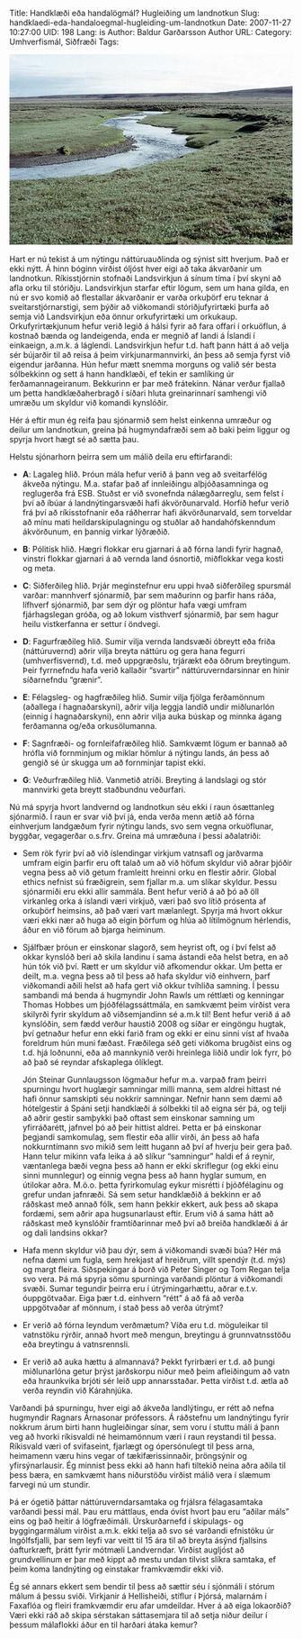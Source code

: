 Title: Handklæði eða handalögmál? Hugleiðing um landnotkun
Slug: handklaedi-eda-handaloegmal-hugleiding-um-landnotkun
Date: 2007-11-27 10:27:00
UID: 198
Lang: is
Author: Baldur Garðarsson
Author URL: 
Category: Umhverfismál, Siðfræði
Tags: 

![Galtará](475.jpg)

Hart er nú tekist á um nýtingu náttúruauðlinda og sýnist sitt hverjum. Það er ekki nýtt. Á hinn bóginn virðist óljóst hver eigi að taka ákvarðanir um landnotkun. Ríkisstjórnin stofnaði Landsvirkjun á sínum tíma í því skyni að afla orku til stóriðju. Landsvirkjun starfar eftir lögum, sem um hana gilda, en nú er svo komið að flestallar ákvarðanir er varða orkuþörf  eru teknar á sveitarstjórnarstigi, sem þýðir að viðkomandi stóriðjufyrirtæki þurfa að semja við Landsvirkjun eða önnur orkufyrirtæki um orkukaup. Orkufyrirtækjunum hefur verið legið á hálsi fyrir að fara offari í orkuöflun, á kostnað bænda og landeigenda, enda er megnið af landi á Íslandi í einkaeign, a.m.k. á láglendi. Landsvirkjun hefur t.d. haft þann hátt á að velja sér bújarðir til að  reisa á þeim virkjunarmannvirki, án þess að semja fyrst við eigendur jarðanna. Hún hefur mætt snemma morguns og valið sér besta sólbekkinn og sett á hann handklæði, ef tekin er samlíking úr ferðamannageiranum. Bekkurinn er þar með frátekinn. Nánar verður fjallað um þetta handklæðaherbragð í síðari hluta greinarinnarí samhengi við umræðu um skyldur við komandi kynslóðir.

Hér á eftir mun ég reifa þau sjónarmið sem helst einkenna umræður og deilur um landnotkun, greina þá hugmyndafræði sem að baki þeim liggur og spyrja hvort hægt sé að sætta þau.

Helstu sjónarhorn þeirra sem um málið deila eru eftirfarandi:

* **A**: Lagaleg hlið. Þróun mála hefur verið á þann veg að sveitarfélög ákveða nýtingu. M.a. stafar það af innleiðingu alþjóðasamninga og reglugerða frá ESB. Stuðst er við svonefnda nálægðarreglu, sem felst í því að íbúar á landnýtingarsvæði hafi ákvörðunarvald. Horfið hefur verið frá því að ríkisstofnanir eða ráðherrar hafi ákvörðunarvald, sem torveldar að mínu mati heildarskipulagningu og stuðlar að handahófskenndum ákvörðunum, en þannig virkar lýðræðið.

* **B**: Pólitísk hlið. Hægri flokkar eru gjarnari á að fórna landi fyrir hagnað, vinstri flokkar gjarnari á að vernda land ósnortið, miðflokkar vega kosti og meta.

* **C**: Siðferðileg hlið. Þrjár meginstefnur eru uppi hvað siðferðileg spursmál varðar: mannhverf sjónarmið, þar sem maðurinn og þarfir hans ráða, lífhverf sjónarmið, þar sem dýr og plöntur hafa vægi umfram fjárhagslegan gróða, og að lokum visthverf sjónarmið, þar sem hagur heilu vistkerfanna er settur í öndvegi.

* **D**: Fagurfræðileg hlið. Sumir vilja vernda landsvæði óbreytt eða friða (náttúruvernd) aðrir vilja breyta náttúru og gera hana fegurri (umhverfisvernd), t.d. með uppgræðslu, trjárækt eða öðrum breytingum.  Þeir fyrrnefndu hafa verið kallaðir “svartir” náttúruverndarsinnar en hinir síðarnefndu “grænir”. 

* **E**: Félagsleg- og hagfræðileg hlið. Sumir vilja fjölga ferðamönnum (aðallega í hagnaðarskyni), aðrir vilja leggja landið undir miðlunarlón (einnig í hagnaðarskyni), enn aðrir vilja auka búskap og minnka ágang ferðamanna og/eða orkusölumanna. 

* **F**: Sagnfræði- og fornleifafræðileg hlið. Samkvæmt lögum er bannað að hrófla við fornminjum og miklar hömlur á nýtingu lands, án þess að gengið sé úr skugga um að fornminjar tapist ekki.

* **G**: Veðurfræðileg hlið. Vanmetið atriði. Breyting á landslagi og stór mannvirki geta breytt staðbundnu veðurfari.

Nú má spyrja hvort landvernd og landnotkun séu ekki í raun ósættanleg sjónarmið. Í raun er svar við því já, enda verða menn ætíð að fórna einhverjum landgæðum fyrir nýtingu lands, svo sem vegna orkuöflunar, byggðar, vegagerðar o.s.frv.  Greina má umræðuna í þessi aðalatriði:

* Sem rök fyrir því að við íslendingar virkjum vatnsafl og jarðvarma umfram eigin þarfir eru oft talað um að við höfum skyldur við aðrar þjóðir vegna þess að við getum framleitt hreinni orku en flestir aðrir. Global ethics nefnist sú fræðigrein, sem fjallar m.a. um slíkar skyldur. Þessu sjónarmiði eru ekki allir sammála. Bent hefur verið á að þó að öll virkanleg orka á íslandi væri virkjuð, væri það svo lítið prósenta af orkuþörf heimsins, að það væri vart mælanlegt. Spyrja má hvort okkur væri ekki nær að huga að eigin þörfum og hlúa að lítilmögnum hérlendis, áður en við förum að bjarga heiminum. 

* Sjálfbær þróun er einskonar slagorð, sem heyrist oft, og í því felst  að okkar kynslóð beri að skila landinu í sama ástandi eða helst betra,  en að hún tók við því. Rætt er um skyldur við afkomendur okkar. Um þetta er deilt, m.a. vegna þess að til þess að hafa skyldur við einhvern, þarf viðkomandi aðili helst að hafa gert við okkur tvíhliða samning. Í þessu sambandi má benda á hugmyndir John Rawls um réttlæti og kenningar Thomas Hobbes um þjóðfélagssáttmála, en samkvæmt þeim virðist vera skilyrði fyrir skyldum að viðsemjandinn sé a.m.k til! Bent hefur verið á að kynslóðin, sem fædd verður haustið 2008 og síðar er eingöngu hugtak, því getnaður hefur enn ekki farið fram og ekki er einu sinni víst af hvaða foreldrum hún muni fæðast. Fræðilega séð geti viðkoma brugðist eins og t.d. hjá loðnunni, eða að mannkynið  verði hreinlega  liðið undir lok fyrr, þó að það sé reyndar afskaplega ólíklegt.

  Jón Steinar Gunnlaugsson lögmaður hefur m.a. varpað fram þeirri spurningu hvort huglægir samningar milli manna, sem aldrei hittast né hafi önnur samskipti séu nokkrir samningar. Nefnir hann sem dæmi að hótelgestir á Spáni setji handklæði á sólbekki til að eigna sér þá, og telji að aðrir gestir samþykki það oftast sem einskonar samning um yfirráðarétt, jafnvel þó að þeir hittist aldrei. Þetta er þá einskonar þegjandi samkomulag, sem flestir eða allir virði, án þess að hafa nokkurntímann svo mikið sem leitt hugann að því af hverju þeir gera það.  Hann telur mikinn vafa leika á að slíkur “samningur” haldi ef á reynir, væntanlega bæði vegna þess að hann er ekki skriflegur (og ekki einu sinni munnlegur) og einnig vegna þess að hann hyglar sumum, en útilokar aðra. M.ö.o. þetta fyrirkomulag eykur misrétti í þjóðfélaginu og grefur undan jafnræði. Sá sem setur handklæðið á bekkinn er að ráðskast með annað fólk, sem hann þekkir ekkert, auk þess að skapa fordæmi, sem aðrir apa hugsunarlaust eftir. Erum við á sama hátt að ráðskast með kynslóðir framtíðarinnar með því að breiða handklæði á ár og dali landsins okkar?

* Hafa menn skyldur við þau dýr, sem á viðkomandi svæði búa? Hér má nefna dæmi um fugla, sem hrekjast af hreiðrum, villt spendýr (t.d. mýs) og margt fleira. Siðspekingar á borð við Peter Singer og Tom Regan telja svo vera. Þá má spyrja sömu spurninga varðandi plöntur á viðkomandi svæði. Sumar tegundir þeirra eru í útrýmingarhættu, aðrar e.t.v. óuppgötvaðar. Eiga þær t.d. einhvern “rétt” á að fá að verða uppgötvaðar af mönnum, í stað þess að verða útrýmt?

* Er verið að fórna leyndum verðmætum? Víða eru t.d. möguleikar til vatnstöku rýrðir, annað hvort með mengun, breytingu á grunnvatnsstöðu eða breytingu á vatnsrennsli.

* Er verið að auka hættu á almannavá? Þekkt fyrirbæri er t.d. að þungi miðlunarlóna getur þrýst jarðskorpu niður með þeim afleiðingum að vatn eða hraunkvika brjóti sér leið upp annarsstaðar. Þetta virðist t.d. ætla að verða reyndin við Kárahnjúka.

Varðandi þá spurningu, hver eigi að ákveða landlýtingu, er rétt að nefna hugmyndir Ragnars Árnasonar prófessors. Á ráðstefnu um landnýtingu fyrir nokkrum árum birti hann hugleiðingar sínar, sem voru í stuttu máli á þann veg að hvorki ríkisvaldi né heimamönnum væri í raun reystandi til þessa. Ríkisvald væri of svifaseint, fjarlægt og ópersónulegt til þess arna, heimamenn væru hins vegar of tækifærissinnaðir, þröngsýnir og yfirsýnarlausir. Ég minnist þess ekki að hann hafi tiltekið neina aðra aðila til þess bæra, en samkvæmt hans niðurstöðu virðist málið vera í slæmum farvegi nú um stundir. 

Þá er ógetið þáttar náttúruverndarsamtaka og frjálsra félagasamtaka varðandi þessi mál. Þau eru máttlaus, enda óvíst hvort  þau eru  “aðilar máls” eins og það heitir á lögfræðimáli. Úrskurðarnefd í skipulags- og byggingarmálum virðist a.m.k. ekki telja að svo sé varðandi efnistöku úr Ingólfsfjalli, þar sem leyfi var veitt til 15 ára til að breyta ásýnd fjallsins óafturkræft, þrátt fyrir mótmæli Landverndar. Virðist augljóst að grundvellinum er þar með kippt að mestu undan tilvist slíkra samtaka, ef þeim koma landnýting og einstakar framkvæmdir ekki við.  

Ég sé annars ekkert sem bendir til þess að sættir séu í sjónmáli í stórum málum á þessu sviði. Virkjanir á Hellisheiði, stíflur í Þjórsá, malarnám í Faxaflóa og fleiri framkvæmdir eru afar umdeildar. Hver á að eiga lokaorðið? Væri ekki ráð að skipa sérstakan sáttasemjara til að setja niður deilur í þessum málaflokki áður en til harðari átaka kemur?



